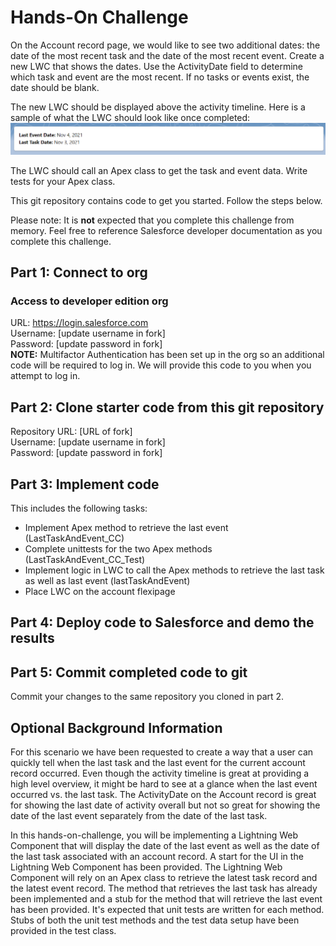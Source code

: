 # Hands-On Challenge

On the Account record page, we would like to see two additional dates: the date of the most recent task and the date of the most recent event.  Create a new LWC that shows the dates.  Use the ActivityDate field to determine which task and event are the most recent.  If no tasks or events exist, the date should be blank.

The new LWC should be displayed above the activity timeline. Here is a sample of what the LWC should look like once completed:  
![LWC Sample Image](images/sampleLwc.png)

The LWC should call an Apex class to get the task and event data.  Write tests for your Apex class.

This git repository contains code to get you started.  Follow the steps below.

Please note: It is **not** expected that you complete this challenge from memory. Feel free to reference Salesforce developer documentation as you complete this challenge.

## Part 1: Connect to org

### Access to developer edition org

URL: https://login.salesforce.com  
Username: [update username in fork]  
Password: [update password in fork]  
**NOTE:** Multifactor Authentication has been set up in the org so an additional code will be required to log in. We will provide this code to you when you attempt to log in.

## Part 2: Clone starter code from this git repository

Repository URL: [URL of fork]  
Username: [update username in fork]  
Password: [update password in fork]  

## Part 3: Implement code

This includes the following tasks:

* Implement Apex method to retrieve the last event (LastTaskAndEvent_CC)
* Complete unittests for the two Apex methods (LastTaskAndEvent_CC_Test)
* Implement logic in LWC to call the Apex methods to retrieve the last task as well as last event (lastTaskAndEvent)
* Place LWC on the account flexipage

## Part 4: Deploy code to Salesforce and demo the results

## Part 5: Commit completed code to git
Commit your changes to the same repository you cloned in part 2.

## Optional Background Information
For this scenario we have been requested to create a way that a user can quickly tell when the last task and the last event for the current account record occurred. Even though the activity timeline is great at providing a high level overview, it might be hard to see at a glance when the last event occurred vs. the last task. The ActivityDate on the Account record is great for showing the last date of activity overall but not so great for showing the date of the last event separately from the date of the last task.

In this hands-on-challenge, you will be implementing a Lightning Web Component that will display the date of the last event as well as the date of the last task associated with an account record. A start for the UI in the Lightning Web Component has been provided. The Lightning Web Component will rely on an Apex class to retrieve the latest task record and the latest event record. The method that retrieves the last task has already been implemented and a stub for the method that will retrieve the last event has been provided. It's expected that unit tests are written for each method. Stubs of both the unit test methods and the test data setup have been provided in the test class.
